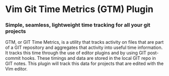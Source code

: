 # Vim Git Time Metrics (GTM) Plugin
### Simple, seamless, lightweight time tracking for all your git projects

GTM, or GIT Time Metrics, is a utility that tracks activity on files that are part of a GIT repository 
and aggregates that activity into useful time information. It tracks this time through the use of editor 
plugins and by using GIT post-commit hooks. These timings and data are stored in the local GIT repo in GIT notes. 
This plugin will track this data for projects that are edited with the Vim editor.
